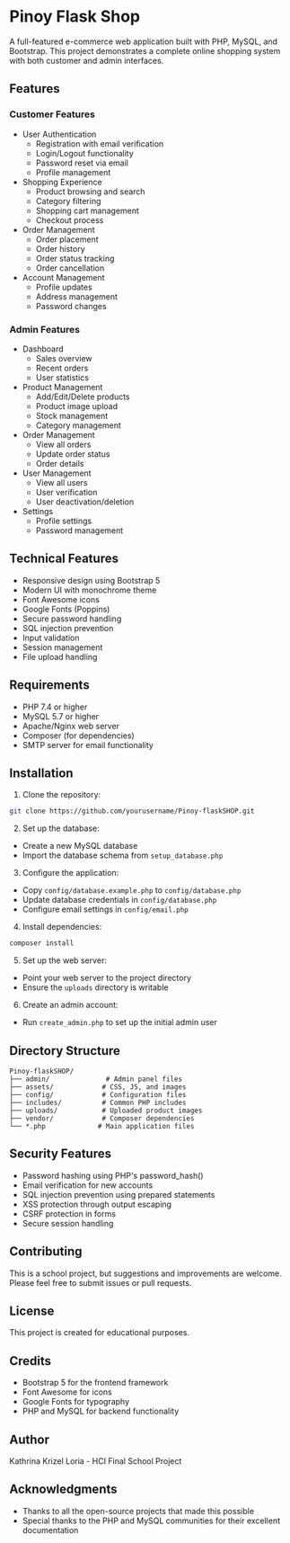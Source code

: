 # Pinoy Flask Shop

A full-featured e-commerce web application built with PHP, MySQL, and Bootstrap. This project demonstrates a complete online shopping system with both customer and admin interfaces.

## Features

### Customer Features
- User Authentication
  - Registration with email verification
  - Login/Logout functionality
  - Password reset via email
  - Profile management
- Shopping Experience
  - Product browsing and search
  - Category filtering
  - Shopping cart management
  - Checkout process
- Order Management
  - Order placement
  - Order history
  - Order status tracking
  - Order cancellation
- Account Management
  - Profile updates
  - Address management
  - Password changes

### Admin Features
- Dashboard
  - Sales overview
  - Recent orders
  - User statistics
- Product Management
  - Add/Edit/Delete products
  - Product image upload
  - Stock management
  - Category management
- Order Management
  - View all orders
  - Update order status
  - Order details
- User Management
  - View all users
  - User verification
  - User deactivation/deletion
- Settings
  - Profile settings
  - Password management

## Technical Features
- Responsive design using Bootstrap 5
- Modern UI with monochrome theme
- Font Awesome icons
- Google Fonts (Poppins)
- Secure password handling
- SQL injection prevention
- Input validation
- Session management
- File upload handling

## Requirements
- PHP 7.4 or higher
- MySQL 5.7 or higher
- Apache/Nginx web server
- Composer (for dependencies)
- SMTP server for email functionality

## Installation

1. Clone the repository:
```bash
git clone https://github.com/yourusername/Pinoy-flaskSHOP.git
```

2. Set up the database:
- Create a new MySQL database
- Import the database schema from `setup_database.php`

3. Configure the application:
- Copy `config/database.example.php` to `config/database.php`
- Update database credentials in `config/database.php`
- Configure email settings in `config/email.php`

4. Install dependencies:
```bash
composer install
```

5. Set up the web server:
- Point your web server to the project directory
- Ensure the `uploads` directory is writable

6. Create an admin account:
- Run `create_admin.php` to set up the initial admin user

## Directory Structure
```
Pinoy-flaskSHOP/
├── admin/              # Admin panel files
├── assets/            # CSS, JS, and images
├── config/            # Configuration files
├── includes/          # Common PHP includes
├── uploads/           # Uploaded product images
├── vendor/            # Composer dependencies
└── *.php             # Main application files
```

## Security Features
- Password hashing using PHP's password_hash()
- Email verification for new accounts
- SQL injection prevention using prepared statements
- XSS protection through output escaping
- CSRF protection in forms
- Secure session handling

## Contributing
This is a school project, but suggestions and improvements are welcome. Please feel free to submit issues or pull requests.

## License
This project is created for educational purposes.

## Credits
- Bootstrap 5 for the frontend framework
- Font Awesome for icons
- Google Fonts for typography
- PHP and MySQL for backend functionality

## Author
Kathrina Krizel Loria - HCI Final School Project

## Acknowledgments
- Thanks to all the open-source projects that made this possible
- Special thanks to the PHP and MySQL communities for their excellent documentation 
